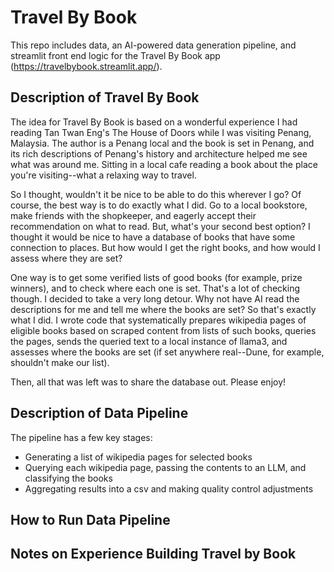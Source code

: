 # Travel By Book

This repo includes data, an AI-powered data generation pipeline, and streamlit front end logic for the Travel By Book app (https://travelbybook.streamlit.app/). 

## Description of Travel By Book

The idea for Travel By Book is based on a wonderful experience I had reading Tan Twan Eng's The House of Doors while I was visiting Penang, Malaysia. The author is a Penang local and the book is set in Penang, and its rich descriptions of Penang's history and architecture helped me see what was around me. Sitting in a local cafe reading a book about the place you're visiting--what a relaxing way to travel.

So I thought, wouldn't it be nice to be able to do this wherever I go? Of course, the best way is to do exactly what I did. Go to a local bookstore, make friends with the shopkeeper, and eagerly accept their recommendation on what to read. But, what's your second best option? I thought it would be nice to have a database of books that have some connection to places. But how would I get the right books, and how would I assess where they are set?

One way is to get some verified lists of good books (for example, prize winners), and to check where each one is set. That's a lot of checking though. I decided to take a very long detour. Why not have AI read the descriptions for me and tell me where the books are set? So that's exactly what I did. I wrote code that systematically prepares wikipedia pages of eligible books based on scraped content from lists of such books, queries the pages, sends the queried text to a local instance of llama3, and assesses where the books are set (if set anywhere real--Dune, for example, shouldn't make our list). 

Then, all that was left was to share the database out. Please enjoy!

## Description of Data Pipeline

The pipeline has a few key stages:

* Generating a list of wikipedia pages for selected books
* Querying each wikipedia page, passing the contents to an LLM, and classifying the books
* Aggregating results into a csv and making quality control adjustments


## How to Run Data Pipeline

## Notes on Experience Building Travel by Book